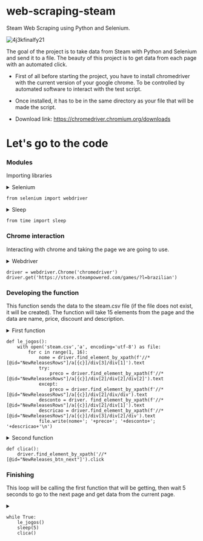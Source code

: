 # web-scraping-steam
Steam Web Scraping using Python and Selenium.

![4j3kfinalfy21](https://user-images.githubusercontent.com/51414398/106035333-c3c75d80-60b2-11eb-8802-7947b334bdb1.png)


The goal of the project is to take data from Steam with Python and Selenium and send it to a file. The beauty of this project is to get data from each page with an automated click.

- First of all before starting the project, you have to install chromedriver with the current version of your google chrome. To be controlled by automated software to interact with the test script.

- Once installed, it has to be in the same directory as your file that will be made the script.

- Download link: https://chromedriver.chromium.org/downloads

# Let's go to the code

### Modules 

Importing libraries

<details><summary>Selenium</summary>
  Importing the Selenium library webdriver.
</details>

```
from selenium import webdriver
```

<details><summary>Sleep</summary>
  Importing Sleep from the Time library
</details>

```
from time import sleep
```

### Chrome interaction

Interacting with chrome and taking the page we are going to use.

<details><summary>Webdriver</summary>   
  Interacting and taking the page
</details>

```
driver = webdriver.Chrome('chromedriver')
driver.get('https://store.steampowered.com/games/?l=brazilian')
```

### Developing the function 

This function sends the data to the steam.csv file (if the file does not exist, it will be created).
The function will take 15 elements from the page and the data are name, price, discount and description.

<details><summary>First function</summary>
  Getting the data
</details>

```
def le_jogos():
    with open('steam.csv','a', encoding='utf-8') as file:
        for c in range(1, 16):
            nome = driver.find_element_by_xpath(f'//*[@id="NewReleasesRows"]/a[{c}]/div[3]/div[1]').text
            try:
                preco = driver.find_element_by_xpath(f'//*[@id="NewReleasesRows"]/a[{c}]/div[2]/div[2]/div[2]').text
            except:
                preco = driver.find_element_by_xpath(f'//*[@id="NewReleasesRows"]/a[{c}]/div[2]/div/div').text
            desconto = driver. find_element_by_xpath(f'//*[@id="NewReleasesRows"]/a[{c}]/div[2]/div[1]').text
            descricao = driver.find_element_by_xpath(f'//*[@id="NewReleasesRows"]/a[{c}]/div[3]/div[2]/div').text
            file.write(nome+'; '+preco+'; '+desconto+'; '+descricao+'\n')
```

<details><summary>Second function</summary>
  The second function will click on the button when it is called and will move to the next page to get the data.
</details>

```
def clica():
    driver.find_element_by_xpath('//*[@id="NewReleases_btn_next"]').click
```

### Finishing

This loop will be calling the first function that will be getting, then wait 5 seconds to go to the next page and get data from the current page.

<details><summary></summary>
  Taking data from each page
</details>

```
while True:
    le_jogos()
    sleep(5)
    clica()
```
